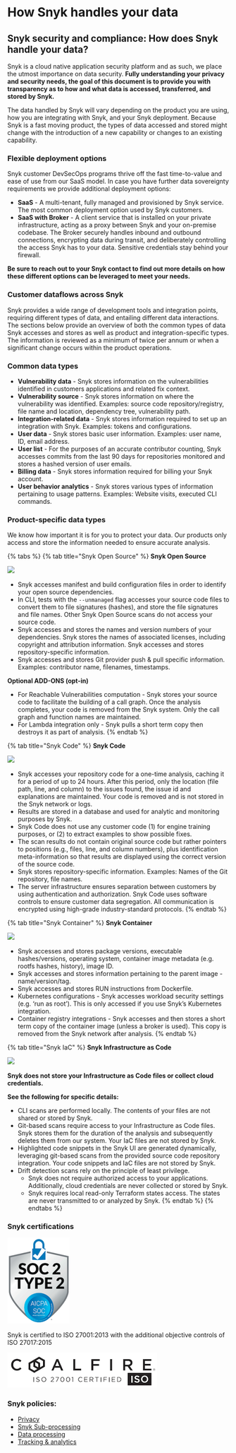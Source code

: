 # How Snyk handles your data

## Snyk security and compliance: How does Snyk handle your data?

Snyk is a cloud native application security platform and as such, we place the utmost importance on data security. **Fully understanding your privacy and security needs, the goal of this document is to provide you with transparency as to how and what data is accessed, transferred, and stored by Snyk.**

The data handled by Snyk will vary depending on the product you are using, how you are integrating with Snyk, and your Snyk deployment. Because Snyk is a fast moving product, the types of data accessed and stored might change with the introduction of a new capability or changes to an existing capability.

### Flexible deployment options

Snyk customer DevSecOps programs thrive off the fast time-to-value and ease of use from our SaaS model. In case you have further data sovereignty requirements we provide additional deployment options:

* **SaaS** - A multi-tenant, fully managed and provisioned by Snyk service. The most common deployment option used by Snyk customers.
* **SaaS with Broker** - A client service that is installed on your private infrastructure, acting as a proxy between Snyk and your on-premise codebase. The Broker securely handles inbound and outbound connections, encrypting data during transit, and deliberately controlling the access Snyk has to your data. Sensitive credentials stay behind your firewall.

**Be sure to reach out to your Snyk contact to find out more details on how these different options can be leveraged to meet your needs.**

### Customer dataflows across Snyk

Snyk provides a wide range of development tools and integration points, requiring different types of data, and entailing different data interactions. The sections below provide an overview of both the common types of data Snyk accesses and stores as well as product and integration-specific types. The information is reviewed as a minimum of twice per annum or when a significant change occurs within the product operations.

### Common data types

* **Vulnerability data** - Snyk stores information on the vulnerabilities identified in customers applications and related fix context.
* **Vulnerability source** - Snyk stores information on where the vulnerability was identified. Examples: source code repository/registry, file name and location, dependency tree, vulnerability path.
* **Integration-related data** - Snyk stores information required to set up an integration with Snyk. Examples: tokens and configurations.
* **User data** - Snyk stores basic user information. Examples: user name, ID, email address.
* **User list** - For the purposes of an accurate contributor counting, Snyk accesses commits from the last 90 days for repositories monitored and stores a hashed version of user emails.
* **Billing data** - Snyk stores information required for billing your Snyk account.
* **User behavior analytics** - Snyk stores various types of information pertaining to usage patterns. Examples: Website visits, executed CLI commands.

### Product-specific data types

We know how important it is for you to protect your data. Our products only access and store the information needed to ensure accurate analysis.

{% tabs %}
{% tab title="Snyk Open Source" %}
**Snyk Open Source**

![](https://snyk.io/wp-content/uploads/shield-snyk-open-source.svg)

* Snyk accesses manifest and build configuration files in order to identify your open source dependencies.
* In CLI, tests with the `--unmanaged` flag accesses your source code files to convert them to file signatures (hashes), and store the file signatures and file names. Other Snyk Open Source scans do not access your source code.
* Snyk accesses and stores the names and version numbers of your dependencies. Snyk stores the names of associated licenses, including copyright and attribution information. Snyk accesses and stores repository-specific information.
* Snyk accesses and stores Git provider push & pull specific information. Examples: contributor name, filenames, timestamps.

**Optional ADD-ONS (opt-in)**

* For Reachable Vulnerabilities computation - Snyk stores your source code to facilitate the building of a call graph. Once the analysis completes, your code is removed from the Snyk system. Only the call graph and function names are maintained.
* For Lambda integration only - Snyk pulls a short term copy then destroys it as part of analysis.
{% endtab %}

{% tab title="Snyk Code" %}
**Snyk Code**

![](https://snyk.io/wp-content/uploads/shield-snyk-code.svg)

* Snyk accesses your repository code for a one-time analysis, caching it for a period of up to 24 hours. After this period, only the location (file path, line, and column) to the issues found, the issue id and explanations are maintained. Your code is removed and is not stored in the Snyk network or logs.
* Results are stored in a database and used for analytic and monitoring purposes by Snyk.
* Snyk Code does not use any customer code (1) for engine training purposes, or (2) to extract examples to show possible fixes.
* The scan results do not contain original source code but rather pointers to positions (e.g., files, line, and column numbers), plus identification meta-information so that results are displayed using the correct version of the source code.
* Snyk stores repository-specific information. Examples: Names of the Git repository, file names.
* The server infrastructure ensures separation between customers by using authentication and authorization. Snyk Code uses software controls to ensure customer data segregation. All communication is encrypted using high-grade industry-standard protocols.
{% endtab %}

{% tab title="Snyk Container" %}
**Snyk Container**

![](https://snyk.io/wp-content/uploads/shield-snyk-container.svg)

* Snyk accesses and stores package versions, executable hashes/versions, operating system, container image metadata (e.g. rootfs hashes, history), image ID.
* Snyk accesses and stores information pertaining to the parent image - name/version/tag.
* Snyk accesses and stores RUN instructions from Dockerfile.
* Kubernetes configurations - Snyk accesses workload security settings (e.g. ‘run as root’). This is only accessed if you use Snyk’s Kubernetes integration.
* Container registry integrations - Snyk accesses and then stores a short term copy of the container image (unless a broker is used). This copy is removed from the Snyk network after analysis.
{% endtab %}

{% tab title="Snyk IaC" %}
**Snyk Infrastructure as Code**

![](https://snyk.io/wp-content/uploads/shield-snyk-iac.svg)



**Snyk does not store your Infrastructure as Code files or collect cloud credentials.**&#x20;

**See the following for specific details:**

* CLI scans are performed locally. The contents of your files are not shared or stored by Snyk.
* Git-based scans require access to your Infrastructure as Code files. Snyk stores them for the duration of the analysis and subsequently deletes them from our system. Your IaC files are not stored by Snyk.
* Highlighted code snippets in the Snyk UI are generated dynamically, leveraging git-based scans from the provided source code repository integration. Your code snippets and IaC files are not stored by Snyk.
* Drift detection scans rely on the principle of least privilege.
  * Snyk does not require authorized access to your applications. Additionally, cloud credentials are never collected or stored by Snyk.
  * Snyk requires local read-only Terraform states access. The states are never transmitted to or analyzed by Snyk.
{% endtab %}
{% endtabs %}

### Snyk certifications

![](../.gitbook/assets/Soc2.png)

Snyk is certified to ISO 27001:2013 with the additional objective controls of ISO 27017:2015

![](../.gitbook/assets/Coalfire.png)

### Snyk policies:

* [Privacy](https://snyk.io/policies/privacy/)
* [Snyk Sub-processing](https://snyk.io/policies/sub-processors/)
* [Data processing](https://snyk.io/policies/dpa/)
* [Tracking & analytics](https://snyk.io/policies/tracking-and-analytics/)

